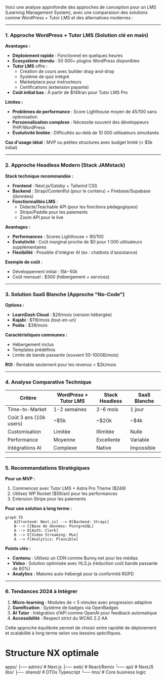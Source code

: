 Voici une analyse approfondie des approches de conception pour un LMS (Learning Management System), avec une comparaison des solutions comme WordPress + Tutor LMS et des alternatives modernes :

---

### **1. Approche WordPress + Tutor LMS (Solution clé en main)**
**Avantages :**
- **Déploiement rapide** : Fonctionnel en quelques heures
- **Écosystème étendu** : 50 000+ plugins WordPress disponibles
- **Tutor LMS** offre :
  - Création de cours avec builder drag-and-drop
  - Système de quiz intégré
  - Marketplace pour instructeurs
  - Certifications (extension payante)
- **Coût initial bas** : À partir de $149/an pour Tutor LMS Pro

**Limites :**
- **Problèmes de performance** : Score Lighthouse moyen de 45/100 sans optimisation
- **Personnalisation complexe** : Nécessite souvent des développeurs PHP/WordPress
- **Évolutivité limitée** : Difficultés au-delà de 10 000 utilisateurs simultanés

**Cas d'usage idéal** : MVP ou petites structures avec budget limité (< $5k initial)

---

### **2. Approche Headless Modern (Stack JAMstack)**
**Stack technique recommandée :**
- **Frontend** : Next.js/Gatsby + Tailwind CSS
- **Backend** : Strapi/Contentful (pour le contenu) + Firebase/Supabase (données)
- **Fonctionnalités LMS** :
  - Didacte/Teachable API (pour les fonctions pédagogiques)
  - Stripe/Paddle pour les paiements
  - Zoom API pour le live

**Avantages :**
- **Performances** : Scores Lighthouse > 90/100
- **Évolutivité** : Coût marginal proche de $0 pour 1 000 utilisateurs supplémentaires
- **Flexibilité** : Possible d'intégrer AI (ex : chatbots d'assistance)

**Exemple de coût** :
- Développement initial : $15k-$50k
- Coût mensuel : $300 (hébergement + services)

---

### **3. Solution SaaS Blanche (Approche "No-Code")**
**Options :**
- **LearnDash Cloud** : $29/mois (version hébergée)
- **Kajabi** : $119/mois (tout-en-un)
- **Podia** : $39/mois

**Caractéristiques communes :**
- Hébergement inclus
- Templates prédéfinis
- Limite de bande passante (souvent 50-100GB/mois)

**ROI** : Rentable seulement pour les revenus < $2k/mois

---

### **4. Analyse Comparative Technique**

| Critère               | WordPress + Tutor LMS | Stack Headless | SaaS Blanche |
|-----------------------|----------------------|---------------|-------------|
| Time-to-Market        | 1-2 semaines         | 2-6 mois       | 1 jour      |
| Coût 3 ans (10k users)| ~$5k                 | ~$20k         | ~$4k       |
| Customisation         | Limitée              | Illimitée      | Nulle       |
| Performance           | Moyenne              | Excellente     | Variable    |
| Intégrations AI      | Complexe             | Native         | Impossible  |

---

### **5. Recommandations Stratégiques**

**Pour un MVP :**
1. Commencez avec Tutor LMS + Astra Pro Theme ($249)
2. Utilisez WP Rocket ($59/an) pour les performances
3. Extension Stripe pour les paiements

**Pour une solution à long terme :**
```mermaid
graph TD
    A[Frontend: Next.js] --> B[Backend: Strapi]
    B --> C[Base de données: PostgreSQL]
    A --> D[Auth: Clerk]
    B --> E[Video Streaming: Mux]
    A --> F[Analytics: Plausible]
```

**Points clés :**
- **Contenu** : Utilisez un CDN comme Bunny.net pour les médias
- **Video** : Solution optimisée avec HLS.js (réduction coût bande passante de 60%)
- **Analytics** : Matomo auto-hébergé pour la conformité RGPD

---

### **6. Tendances 2024 à Intégrer**
1. **Micro-learning** : Modules de < 5 minutes avec progression adaptive
2. **Gamification** : Système de badges via OpenBadges
3. **AI Tutor** : Intégration d'API comme OpenAI pour feedback automatique
4. **Accessibilité** : Respect strict du WCAG 2.2 AA

Cette approche équilibrée permet de choisir entre rapidité de déploiement et scalabilité à long terme selon vos besoins spécifiques.

# Structure NX optimale
apps/
├── admin/    # Next.js
├── web/      # React/Remix
└── api/      # NestJS
libs/
├── shared/   # DTOs Typescript
└── lms/      # Core business logic